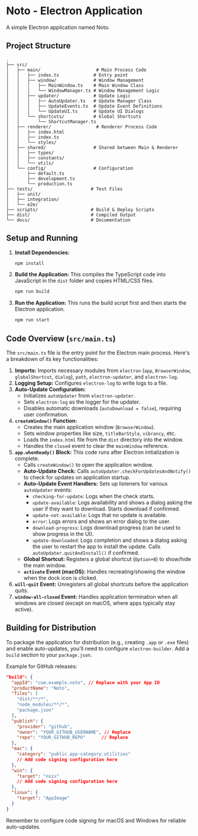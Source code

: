 # Noto - Electron Application

A simple Electron application named Noto.

## Project Structure

```
.
├── src/
│   ├── main/                     # Main Process Code
│   │   ├── index.ts             # Entry point
│   │   ├── window/              # Window Management
│   │   │   ├── MainWindow.ts    # Main Window Class
│   │   │   └── WindowManager.ts # Window Management Logic
│   │   ├── updater/             # Update Logic
│   │   │   ├── AutoUpdater.ts   # Update Manager Class
│   │   │   ├── UpdateEvents.ts  # Update Event Definitions
│   │   │   └── UpdateUI.ts      # Update UI Dialogs
│   │   └── shortcuts/           # Global Shortcuts
│   │       └── ShortcutManager.ts
│   ├── renderer/                 # Renderer Process Code
│   │   ├── index.html
│   │   ├── index.ts
│   │   └── styles/
│   ├── shared/                  # Shared between Main & Renderer
│   │   ├── types/
│   │   ├── constants/
│   │   └── utils/
│   └── config/                  # Configuration
│       ├── default.ts
│       ├── development.ts
│       └── production.ts
├── tests/                      # Test Files
│   ├── unit/
│   ├── integration/
│   └── e2e/
├── scripts/                    # Build & Deploy Scripts
├── dist/                       # Compiled Output
└── docs/                       # Documentation
```

## Setup and Running

1.  **Install Dependencies:**
    ```bash
    npm install
    ```
2.  **Build the Application:**
    This compiles the TypeScript code into JavaScript in the `dist` folder and copies HTML/CSS files.
    ```bash
    npm run build
    ```
3.  **Run the Application:**
    This runs the build script first and then starts the Electron application.
    ```bash
    npm run start
    ```

## Code Overview (`src/main.ts`)

The `src/main.ts` file is the entry point for the Electron main process. Here's a breakdown of its key functionalities:

1.  **Imports:** Imports necessary modules from `electron` (`app`, `BrowserWindow`, `globalShortcut`, `dialog`), `path`, `electron-updater`, and `electron-log`.
2.  **Logging Setup:** Configures `electron-log` to write logs to a file.
3.  **Auto-Update Configuration:**
    *   Initializes `autoUpdater` from `electron-updater`.
    *   Sets `electron-log` as the logger for the updater.
    *   Disables automatic downloads (`autoDownload = false`), requiring user confirmation.
4.  **`createWindow()` Function:**
    *   Creates the main application window (`BrowserWindow`).
    *   Sets window properties like size, `titleBarStyle`, `vibrancy`, etc.
    *   Loads the `index.html` file from the `dist` directory into the window.
    *   Handles the `closed` event to clear the `mainWindow` reference.
5.  **`app.whenReady()` Block:** This code runs after Electron initialization is complete.
    *   Calls `createWindow()` to open the application window.
    *   **Auto-Update Check:** Calls `autoUpdater.checkForUpdatesAndNotify()` to check for updates on application startup.
    *   **Auto-Update Event Handlers:** Sets up listeners for various `autoUpdater` events:
        *   `checking-for-update`: Logs when the check starts.
        *   `update-available`: Logs availability and shows a dialog asking the user if they want to download. Starts download if confirmed.
        *   `update-not-available`: Logs that no update is available.
        *   `error`: Logs errors and shows an error dialog to the user.
        *   `download-progress`: Logs download progress (can be used to show progress in the UI).
        *   `update-downloaded`: Logs completion and shows a dialog asking the user to restart the app to install the update. Calls `autoUpdater.quitAndInstall()` if confirmed.
    *   **Global Shortcut:** Registers a global shortcut (`Option+B`) to show/hide the main window.
    *   **`activate` Event (macOS):** Handles recreating/showing the window when the dock icon is clicked.
6.  **`will-quit` Event:** Unregisters all global shortcuts before the application quits.
7.  **`window-all-closed` Event:** Handles application termination when all windows are closed (except on macOS, where apps typically stay active).

## Building for Distribution

To package the application for distribution (e.g., creating `.app` or `.exe` files) and enable auto-updates, you'll need to configure `electron-builder`. Add a `build` section to your `package.json`.

Example for GitHub releases:
```json
"build": {
  "appId": "com.example.noto", // Replace with your App ID
  "productName": "Noto",
  "files": [
    "dist/**/*",
    "node_modules/**/*",
    "package.json"
  ],
  "publish": {
    "provider": "github",
    "owner": "YOUR_GITHUB_USERNAME", // Replace
    "repo": "YOUR_GITHUB_REPO"      // Replace
  },
  "mac": {
    "category": "public.app-category.utilities"
    // Add code signing configuration here
  },
  "win": {
    "target": "nsis"
    // Add code signing configuration here
  },
  "linux": {
    "target": "AppImage"
  }
}
```

Remember to configure code signing for macOS and Windows for reliable auto-updates. 